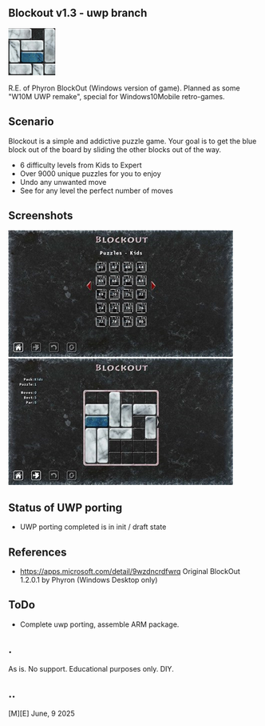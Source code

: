 ## Blockout v1.3 - uwp branch
![Logo](Images/logo.png)

R.E. of Phyron BlockOut  (Windows version of game). Planned as some "W10M UWP remake", special for Windows10Mobile retro-games.


## Scenario
Blockout is a simple and addictive puzzle game. Your goal is to get the blue block out of the board by sliding the other blocks out of the way.

- 6 difficulty levels from Kids to Expert
- Over 9000 unique puzzles for you to enjoy
- Undo any unwanted move
- See for any level the perfect number of moves


## Screenshots
![](Images/sshot01.png)
![](Images/sshot02.png)



## Status of UWP porting
-  UWP porting completed is in init / draft state


## References
- https://apps.microsoft.com/detail/9wzdncrdfwrq Original BlockOut 1.2.0.1 by Phyron (Windows Desktop only) 


## ToDo
- Complete uwp porting, assemble ARM package.


## .
As is. No support. Educational purposes only. DIY.

## ..
[M][E] June, 9 2025